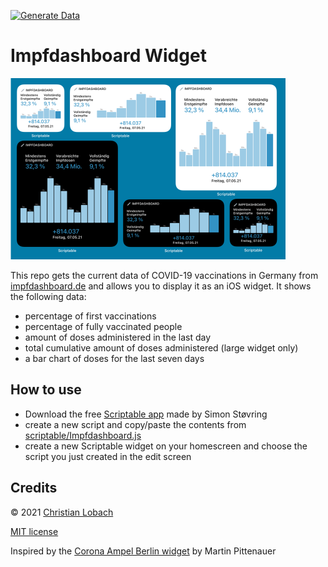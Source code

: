 [![Generate Data](https://github.com/DerLobi/impfdashboard-scriptable-widget/actions/workflows/main.yml/badge.svg)](https://github.com/DerLobi/impfdashboard-scriptable-widget/actions/workflows/main.yml)
# Impfdashboard Widget

<img width=440 src="screenshot.png" />


This repo gets the current data of COVID-19 vaccinations in Germany from [impfdashboard.de](https://impfdashboard.de) and allows you to display it as an iOS widget. It shows the following data:

* percentage of first vaccinations
* percentage of fully vaccinated people
* amount of doses administered in the last day
* total cumulative amount of doses administered (large widget only)
* a bar chart of doses for the last seven days


## How to use

- Download the free [Scriptable app](https://scriptable.app) made by Simon Støvring
- create a new script and copy/paste the contents from [scriptable/Impfdashboard.js](./scriptable/Impfdashboard.js)
- create a new Scriptable widget on your homescreen and choose the script you just created in the edit screen

## Credits
© 2021 [Christian Lobach](https://christian-lobach.de)

[MIT license](LICENSE)

Inspired by the [Corona Ampel Berlin widget](https://gist.github.com/m4p/20cc77b6d9f1f422b75bc3ab6eed0ff3) by 
Martin Pittenauer
